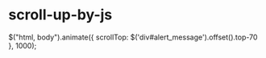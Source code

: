 # scroll-up-by-js

$("html, body").animate({ 						scrollTop: $('div#alert_message').offset().top-70 						}, 1000);
